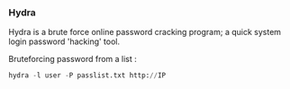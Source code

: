 ### Hydra

Hydra is a brute force online password cracking program; a quick system login password 'hacking' tool.

Bruteforcing password from a list : 

```py
hydra -l user -P passlist.txt http://IP
```


